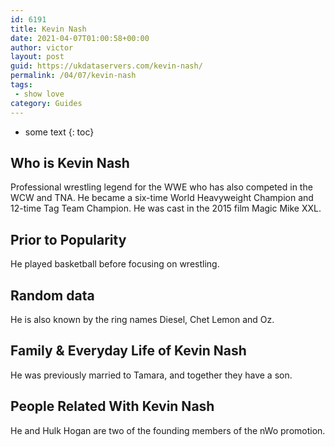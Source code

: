 ```yaml
---
id: 6191
title: Kevin Nash
date: 2021-04-07T01:00:58+00:00
author: victor
layout: post
guid: https://ukdataservers.com/kevin-nash/
permalink: /04/07/kevin-nash
tags:
 - show love
category: Guides
---
```


* some text
{: toc}


## Who is Kevin Nash



Professional wrestling legend for the WWE who has also competed in the WCW and TNA. He became a six-time World Heavyweight Champion and 12-time Tag Team Champion. He was cast in the 2015 film Magic Mike XXL.

                
                
                
## Prior to Popularity



He played basketball before focusing on wrestling.

                
                
                
## Random data



He is also known by the ring names Diesel, Chet Lemon and Oz.

                
                
                
## Family & Everyday Life of Kevin Nash



He was previously married to Tamara, and together they have a son.

                
                
                
## People Related With Kevin Nash



He and Hulk Hogan are two of the founding members of the nWo promotion.

                
              
            
          
          
          